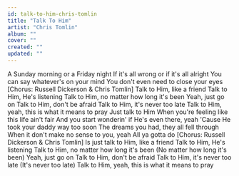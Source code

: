 ```yaml
---
id: talk-to-him-chris-tomlin
title: "Talk To Him"
artist: "Chris Tomlin"
album: ""
cover: ""
created: ""
updated: ""
---
```


A Sunday morning or a Friday night
If it's all wrong or if it's all alright
You can say whatever's on your mind
You don't even need to close your eyes
[Chorus: Russell Dickerson & Chris Tomlin]
Talk to Him, like a friend
Talk to Him, He's listening
Talk to Him, no matter how long it's been
Yeah, just go on
Talk to Him, don't be afraid
Talk to Him, it's never too late
Talk to Him, yeah, this is what it means to pray
Just talk to Him
When you're feeling like this life ain't fair
And you start wonderin' if He's even there, yeah
'Cause He took your daddy way too soon
The dreams you had, they all fell through
When it don't make no sense to you, yeah
All ya gotta do
[Chorus: Russell Dickerson & Chris Tomlin]
Is just talk to Him, like a friend
Talk to Him, He's listening
Talk to Him, no matter how long it's been
(No matter how long it's been)
Yeah, just go on
Talk to Him, don't be afraid
Talk to Him, it's never too late (It's never too late)
Talk to Him, yeah, this is what it means to pray